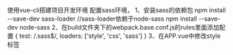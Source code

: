使用vue-cli搭建项目开发环境
配置sass环境，
	1、安装sass的依赖包
	npm install --save-dev sass-loader
	//sass-loader依赖于node-sass
	npm install --save-dev node-sass
	2、在build文件夹下的webpack.base.conf.js的rules里面添加配置
	{
	  test: /\.sass$/,
	  loaders: ['style', 'css', 'sass']
	}
	3、在APP.vue中修改style标签
	<style lang="scss">
	4、然后运行项目
	$ npm run dev
	修改APP.vue的样式看下效果 
	$background:#ccc;
	body{
		background: $background
	}
开发头部和导航的组件，直接在app.vue中引入，因为头部和导航需要每个页面都有
	开发导航的时候犯了一个低级错误，将v-for写在了ul标签上，应该写在li标签上
开发首页----创建index文件夹并创建index.vue文件
	首页有爆款模块，开发了商品item，图片是使用的本地下载的图片，一开始老是不显示，路径是对的但是怎么都不显示，上网查了一下，
	我的图片放在了assets文件夹里，引入要使用import img from '.....', 或者 src:require('......');如果放在static里就不用这么麻烦，直接引用就可以.
	给商品li hover时添加红色边框，元素抖动，解决：给li一开始就添加和背景色一样的边框，hover时改变边框颜色
	还有近期热销模块，这个模块是新建hotSell.vue单独写的，往index.vue引入时提示<hotsell></hotsell>没有注册，原因：引入时使用的大驼峰HotSell，在
复制了淘宝reset文件重置css样式标签中使用应该使用‘-’形式<hot-sell></hot-sell>而不是<hotsell></hotsell>